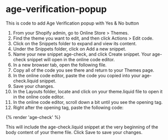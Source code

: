 # age-verification-popup
This is code to add Age Verification popup with Yes &amp; No button

1. From your Shopify admin, go to Online Store > Themes.
2. Find the theme you want to edit, and then click Actions > Edit code.
3. Click on the Snippets folder to expand and view its content.
4. Under the Snippets folder, click on Add a new snippet.
5. Name your new snippet age-check, and click Create snippet. Your age-check snippet will open in the online code editor.
6. In a new browser tab, open the following file.
7. Copy all of the code you see there and return to your Themes page.
8. In the online code editor, paste the code you copied into your age-check.liquid snippet.
9. Save your changes.
10. In the Layouts folder, locate and click on your theme.liquid file to open it in the online code editor.
11. In the online code editor, scroll down a bit until you see the opening <body> tag.
12. Right after the opening <body> tag, paste the following code:

{% render 'age-check' %}
 

This will include the age-check.liquid snippet at the very beginning of the body content of your theme file.
Click Save to save your changes.
